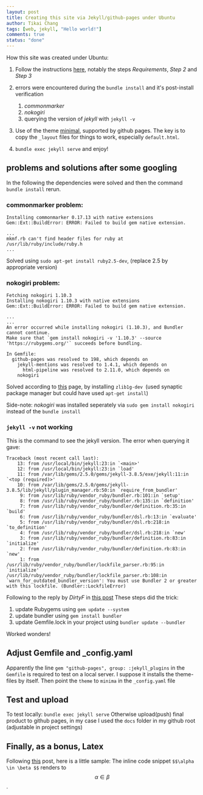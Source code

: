 ```yaml
---
layout: post
title: Creating this site via Jekyll/github-pages under Ubuntu
author: Tikai Chang
tags: [web, jekyll, "Hello world!"]
comments: true
status: "done"
---
```

How this site was created under Ubuntu:
1. Follow the instructions [here](https://help.github.com/en/articles/setting-up-your-github-pages-site-locally-with-jekyll), notably the steps *Requirements*, *Step 2* and *Step 3*

2. errors were encountered during the `bundle install` and it's post-install verification
	1. *commonmarker*
	2. *nokogiri*
	3. querying the version of *jekyll* with `jekyll -v`

3. Use of the theme [minimal](https://github.com/pages-themes/minimal), supported by github pages. The key is to copy the `_layout` files for things to work, especially `default.html`.

4. `bundle exec jekyll serve` and enjoy!

## problems and solutions after some googling
In the following the dependencies were solved and then the command `bundle install` rerun.

### commonmarker problem:

```
Installing commonmarker 0.17.13 with native extensions
Gem::Ext::BuildError: ERROR: Failed to build gem native extension.

...
mkmf.rb can't find header files for ruby at /usr/lib/ruby/include/ruby.h
...
```

Solved using `sudo apt-get install ruby2.5-dev`, (replace 2.5 by appropriate version)

### nokogiri problem:

```
Fetching nokogiri 1.10.3
Installing nokogiri 1.10.3 with native extensions
Gem::Ext::BuildError: ERROR: Failed to build gem native extension.

...
...
An error occurred while installing nokogiri (1.10.3), and Bundler
cannot continue.
Make sure that `gem install nokogiri -v '1.10.3' --source
'https://rubygems.org/'` succeeds before bundling.

In Gemfile:
  github-pages was resolved to 198, which depends on
    jekyll-mentions was resolved to 1.4.1, which depends on
      html-pipeline was resolved to 2.11.0, which depends on
	nokogiri
```

Solved according to [this](https://github.com/flapjack/omnibus-flapjack/issues/72]) page, by installing `zlib1g-dev `(used synaptic package manager but could have used `apt-get install`)

Side-note: *nokogiri* was installed seperately via `sudo gem install nokogiri` instead of the `bundle install`

### `jekyll -v` not working
This is the command to see the jekyll version. The error when querying it gave:
```
Traceback (most recent call last):
	13: from /usr/local/bin/jekyll:23:in `<main>'
	12: from /usr/local/bin/jekyll:23:in `load'
	11: from /var/lib/gems/2.5.0/gems/jekyll-3.8.5/exe/jekyll:11:in `<top (required)>'
	10: from /var/lib/gems/2.5.0/gems/jekyll-3.8.5/lib/jekyll/plugin_manager.rb:50:in `require_from_bundler'
	 9: from /usr/lib/ruby/vendor_ruby/bundler.rb:101:in `setup'
	 8: from /usr/lib/ruby/vendor_ruby/bundler.rb:135:in `definition'
	 7: from /usr/lib/ruby/vendor_ruby/bundler/definition.rb:35:in `build'
	 6: from /usr/lib/ruby/vendor_ruby/bundler/dsl.rb:13:in `evaluate'
	 5: from /usr/lib/ruby/vendor_ruby/bundler/dsl.rb:218:in `to_definition'
	 4: from /usr/lib/ruby/vendor_ruby/bundler/dsl.rb:218:in `new'
	 3: from /usr/lib/ruby/vendor_ruby/bundler/definition.rb:83:in `initialize'
	 2: from /usr/lib/ruby/vendor_ruby/bundler/definition.rb:83:in `new'
	 1: from /usr/lib/ruby/vendor_ruby/bundler/lockfile_parser.rb:95:in `initialize'
/usr/lib/ruby/vendor_ruby/bundler/lockfile_parser.rb:108:in `warn_for_outdated_bundler_version': You must use Bundler 2 or greater with this lockfile. (Bundler::LockfileError)
```

Following to the reply by *DirtyF* in [this post](https://github.com/jekyll/jekyll/issues/7463)
These steps did the trick:
1. update Rubygems using `gem update --system`
2. update bundler using `gem install bundler`
3. update Gemfile.lock in your project using `bundler update --bundler`

Worked wonders!

## Adjust Gemfile and _config.yaml
Apparently the line `gem "github-pages", group: :jekyll_plugins` in the `Gemfile` is required to test on a local server. I suppose it installs the theme-files by itself.
Then point the `theme` to `minima` in the `_config.yaml` file

## Test and upload
To test locally: `bundle exec jekyll serve`
Otherwise upload(push) final product to github pages, in my case I used the `docs` folder in my github root (adjustable in project settings)

## Finally, as a bonus, Latex
Following [this](https://xuc.me/blog/katex-and-jekyll/) post, here is a little sample:
The inline code snippet `$$\alpha \in \beta $$` renders to $$\alpha \in \beta $$.
